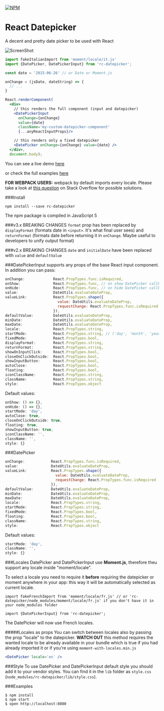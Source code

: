[![NPM](https://nodei.co/npm/rc-datepicker.png?downloads=true&downloadRank=true&stars=true)](https://nodei.co/npm/rc-datepicker/)

# React Datepicker
A decent and pretty date picker to be used with React

![ScreenShot](http://s2.postimg.org/p0ih1vfx5/Screen_Shot_2015_07_02_at_13_05_55.png)

```jsx
import fakeItalianImport from 'moment/locale/it.js'
import {DatePicker, DatePickerInput} from 'rc-datepicker';

const date = '2015-06-26' // or Date or Moment.js

onChange = (jsDate, dateString) => {
  // ...
}

React.renderComponent(
  <div>
    // this renders the full component (input and datepicker)
    <DatePickerInput
      onChange={onChange}
      value={date}
      className='my-custom-datepicker-component'
      {...anyReactInputProps}/>

    // this renders only a fixed datepicker
    <DatePicker onChange={onChange} value={date} />
  </div>,
  document.body);
```

You can see a live demo [here](https://cdn.rawgit.com/buildo/react-semantic-datepicker/master/examples/build/index.html)

or check the full examples [here](https://github.com/buildo/react-semantic-datepicker/tree/master/examples)

**FOR WEBPACK USERS:** webpack by default imports every locale. Please take a look at [this question](http://stackoverflow.com/questions/25384360/how-to-prevent-moment-js-from-loading-locales-with-webpack) on Stack Overflow for possible solutions.

###Install
```
npm install --save rc-datepicker
```
The npm package is compiled in JavaScript 5

###v3.x BREAKING CHANGES
`format` prop has been replaced by `displayFormat` (formats date in `<input>`. It's what final user sees) and `returnFormat` (formats date before returning it in `onChange`. Maybe useful to developers to unify output format)

###v2.x BREAKING CHANGES
```date``` and ```initialDate``` have been replaced with ```value``` and ```defaultValue```

###DatePickerInput
supports any props of the base React input component. In addition you can pass:
```jsx
onChange:             React.PropTypes.func.isRequired,
onShow:               React.PropTypes.func, // on show DatePicker callback
onHide:               React.PropTypes.func, // on hide DatePicker callback
value:                DateUtils.evaluateDateProp,
valueLink:            React.PropTypes.shape({
                        value: DateUtils.evaluateDateProp,
                        requestChange: React.PropTypes.func.isRequired
                      }),
defaultValue:         DateUtils.evaluateDateProp,
minDate:              DateUtils.evaluateDateProp,
maxDate:              DateUtils.evaluateDateProp,
locale:               React.PropTypes.string,
startMode:            React.PropTypes.string, // ('day', 'month', 'year')
fixedMode:            React.PropTypes.bool,
displayFormat:        React.PropTypes.string,
returnFormat:         React.PropTypes.string,
showOnInputClick:     React.PropTypes.bool,
closeOnClickOutside:  React.PropTypes.bool,
showInputButton:      React.PropTypes.bool,
autoClose:            React.PropTypes.bool,
floating:             React.PropTypes.bool,
iconClassName:        React.PropTypes.string,
className:            React.PropTypes.string,
style:                React.PropTypes.object
```
Default values:
```jsx
onShow: () => {},
onHide: () => {},
startMode: 'day',
autoClose: true,
closeOnClickOutside: true,
floating: true,
showInputButton: true,
iconClassName: '',
className: '',
style: {}
```

###DatePicker
```jsx
onChange:            React.PropTypes.func.isRequired,
value:               DateUtils.evaluateDateProp,
valueLink:           React.PropTypes.shape({
                       value: DateUtils.evaluateDateProp,
                       requestChange: React.PropTypes.func.isRequired
                     }),
defaultValue:        DateUtils.evaluateDateProp,
minDate:             DateUtils.evaluateDateProp,
maxDate:             DateUtils.evaluateDateProp,
locale:              React.PropTypes.string,
startMode:           React.PropTypes.string,
fixedMode:           React.PropTypes.bool,
floating:            React.PropTypes.bool,
className:           React.PropTypes.string,
style:               React.PropTypes.object
```
Default values:
```jsx
startMode: 'day',
className: '',
style: {}
```

###Locales
DatePicker and DatePickerInput use **Moment.js**, therefore theu support any locale inside "moment/locale".

To select a locale you need to require it **before** requiring the datepicker or moment anywhere in your app: this way it will be automatically selected as current locale.
```
import fakeFrenchImport from 'moment/locale/fr.js' // or 'rc-datepicker/node_modules/moment/locale/fr.js' if you don't have it in your node_modules folder

import {DatePickerInput} from 'rc-datepicker';
```
The DatePicker will now use French locales.

#####Locales as props
You can switch between locales also by passing the prop "locale" to the datepicker. **WATCH OUT** this method requires the wanted locale to be already available in your bundle which is true if you had already imported it or if you're using ```moment-with-locales.min.js```

```jsx
<DatePicker locale='es' />
```

###Style
To use DatePicker and DatePickerInput default style you should add it to your vendor styles.
You can find it in the ```lib``` folder as ```style.css``` (```node_modules/rc-datepicker/lib/style.css```).




###Examples
```shell
$ npm install
$ npm start
$ open http://localhost:8080
```
